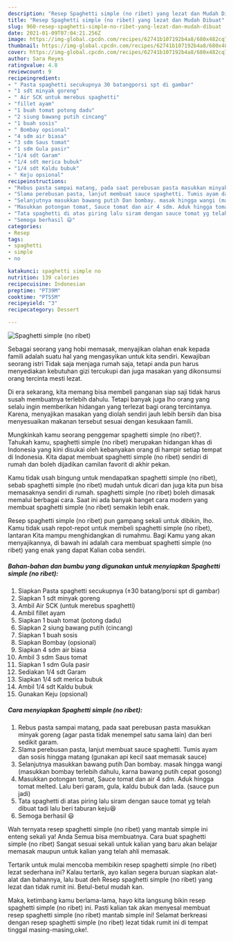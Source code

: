 ```yaml
---
description: "Resep Spaghetti simple (no ribet) yang lezat dan Mudah Dibuat"
title: "Resep Spaghetti simple (no ribet) yang lezat dan Mudah Dibuat"
slug: 960-resep-spaghetti-simple-no-ribet-yang-lezat-dan-mudah-dibuat
date: 2021-01-09T07:04:21.256Z
image: https://img-global.cpcdn.com/recipes/62741b107192b4a8/680x482cq70/spaghetti-simple-no-ribet-foto-resep-utama.jpg
thumbnail: https://img-global.cpcdn.com/recipes/62741b107192b4a8/680x482cq70/spaghetti-simple-no-ribet-foto-resep-utama.jpg
cover: https://img-global.cpcdn.com/recipes/62741b107192b4a8/680x482cq70/spaghetti-simple-no-ribet-foto-resep-utama.jpg
author: Sara Reyes
ratingvalue: 4.8
reviewcount: 9
recipeingredient:
- " Pasta spaghetti secukupnya 30 batangporsi spt di gambar"
- "1 sdt minyak goreng"
- " Air SCK untuk merebus spaghetti"
- "fillet ayam"
- "1 buah tomat potong dadu"
- "2 siung bawang putih cincang"
- "1 buah sosis"
- " Bombay opsional"
- "4 sdm air biasa"
- "3 sdm Saus tomat"
- "1 sdm Gula pasir"
- "1/4 sdt Garam"
- "1/4 sdt merica bubuk"
- "1/4 sdt Kaldu bubuk"
- " Keju opsional"
recipeinstructions:
- "Rebus pasta sampai matang, pada saat perebusan pasta masukkan minyak goreng (agar pasta tidak menempel satu sama lain) dan beri sedikit garam."
- "Slama perebusan pasta, lanjut membuat sauce spaghetti. Tumis ayam dan sosis hingga matang (gunakan api kecil saat memasak sauce)"
- "Selanjutnya masukkan bawang putih Dan bombay. masak hingga wangi (masukkan bombay terlebih dahulu, karna bawang putih cepat gosong)"
- "Masukkan potongan tomat, Sauce tomat dan air 4 sdm. Aduk hingga tomat melted. Lalu beri garam, gula, kaldu bubuk dan lada. (sauce pun jadi)"
- "Tata spaghetti di atas piring lalu siram dengan sauce tomat yg telah dibuat tadi lalu beri taburan keju😆"
- "Semoga berhasil 😃"
categories:
- Resep
tags:
- spaghetti
- simple
- no

katakunci: spaghetti simple no 
nutrition: 139 calories
recipecuisine: Indonesian
preptime: "PT39M"
cooktime: "PT55M"
recipeyield: "3"
recipecategory: Dessert

---
```



![Spaghetti simple (no ribet)](https://img-global.cpcdn.com/recipes/62741b107192b4a8/680x482cq70/spaghetti-simple-no-ribet-foto-resep-utama.jpg)

Sebagai seorang yang hobi memasak, menyajikan olahan enak kepada famili adalah suatu hal yang mengasyikan untuk kita sendiri. Kewajiban seorang istri Tidak saja menjaga rumah saja, tetapi anda pun harus menyediakan kebutuhan gizi tercukupi dan juga masakan yang dikonsumsi orang tercinta mesti lezat.

Di era  sekarang, kita memang bisa membeli panganan siap saji tidak harus susah membuatnya terlebih dahulu. Tetapi banyak juga lho orang yang selalu ingin memberikan hidangan yang terlezat bagi orang tercintanya. Karena, menyajikan masakan yang diolah sendiri jauh lebih bersih dan bisa menyesuaikan makanan tersebut sesuai dengan kesukaan famili. 



Mungkinkah kamu seorang penggemar spaghetti simple (no ribet)?. Tahukah kamu, spaghetti simple (no ribet) merupakan hidangan khas di Indonesia yang kini disukai oleh kebanyakan orang di hampir setiap tempat di Indonesia. Kita dapat membuat spaghetti simple (no ribet) sendiri di rumah dan boleh dijadikan camilan favorit di akhir pekan.

Kamu tidak usah bingung untuk mendapatkan spaghetti simple (no ribet), sebab spaghetti simple (no ribet) mudah untuk dicari dan juga kita pun bisa memasaknya sendiri di rumah. spaghetti simple (no ribet) boleh dimasak memalui berbagai cara. Saat ini ada banyak banget cara modern yang membuat spaghetti simple (no ribet) semakin lebih enak.

Resep spaghetti simple (no ribet) pun gampang sekali untuk dibikin, lho. Kamu tidak usah repot-repot untuk membeli spaghetti simple (no ribet), lantaran Kita mampu menghidangkan di rumahmu. Bagi Kamu yang akan menyajikannya, di bawah ini adalah cara membuat spaghetti simple (no ribet) yang enak yang dapat Kalian coba sendiri.

<!--inarticleads1-->

##### Bahan-bahan dan bumbu yang digunakan untuk menyiapkan Spaghetti simple (no ribet):

1. Siapkan  Pasta spaghetti secukupnya (±30 batang/porsi spt di gambar)
1. Siapkan 1 sdt minyak goreng
1. Ambil  Air SCK (untuk merebus spaghetti)
1. Ambil fillet ayam
1. Siapkan 1 buah tomat (potong dadu)
1. Siapkan 2 siung bawang putih (cincang)
1. Siapkan 1 buah sosis
1. Siapkan  Bombay (opsional)
1. Siapkan 4 sdm air biasa
1. Ambil 3 sdm Saus tomat
1. Siapkan 1 sdm Gula pasir
1. Sediakan 1/4 sdt Garam
1. Siapkan 1/4 sdt merica bubuk
1. Ambil 1/4 sdt Kaldu bubuk
1. Gunakan  Keju (opsional)




<!--inarticleads2-->

##### Cara menyiapkan Spaghetti simple (no ribet):

1. Rebus pasta sampai matang, pada saat perebusan pasta masukkan minyak goreng (agar pasta tidak menempel satu sama lain) dan beri sedikit garam.
1. Slama perebusan pasta, lanjut membuat sauce spaghetti. Tumis ayam dan sosis hingga matang (gunakan api kecil saat memasak sauce)
1. Selanjutnya masukkan bawang putih Dan bombay. masak hingga wangi (masukkan bombay terlebih dahulu, karna bawang putih cepat gosong)
1. Masukkan potongan tomat, Sauce tomat dan air 4 sdm. Aduk hingga tomat melted. Lalu beri garam, gula, kaldu bubuk dan lada. (sauce pun jadi)
1. Tata spaghetti di atas piring lalu siram dengan sauce tomat yg telah dibuat tadi lalu beri taburan keju😆
1. Semoga berhasil 😃




Wah ternyata resep spaghetti simple (no ribet) yang mantab simple ini enteng sekali ya! Anda Semua bisa membuatnya. Cara buat spaghetti simple (no ribet) Sangat sesuai sekali untuk kalian yang baru akan belajar memasak maupun untuk kalian yang telah ahli memasak.

Tertarik untuk mulai mencoba membikin resep spaghetti simple (no ribet) lezat sederhana ini? Kalau tertarik, ayo kalian segera buruan siapkan alat-alat dan bahannya, lalu buat deh Resep spaghetti simple (no ribet) yang lezat dan tidak rumit ini. Betul-betul mudah kan. 

Maka, ketimbang kamu berlama-lama, hayo kita langsung bikin resep spaghetti simple (no ribet) ini. Pasti kalian tak akan menyesal membuat resep spaghetti simple (no ribet) mantab simple ini! Selamat berkreasi dengan resep spaghetti simple (no ribet) lezat tidak rumit ini di tempat tinggal masing-masing,oke!.

